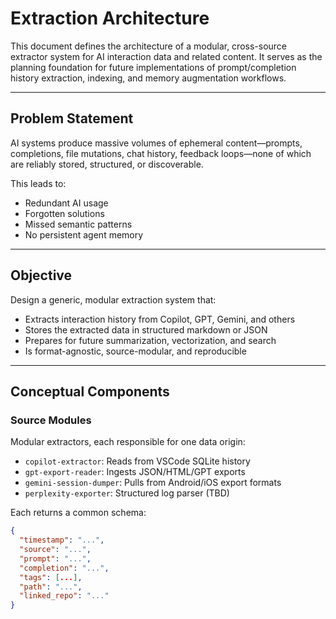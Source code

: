 # Extraction Architecture

This document defines the architecture of a modular, cross-source extractor system for AI interaction data and related content. It serves as the planning foundation for future implementations of prompt/completion history extraction, indexing, and memory augmentation workflows.

---

## Problem Statement

AI systems produce massive volumes of ephemeral content—prompts, completions, file mutations, chat history, feedback loops—none of which are reliably stored, structured, or discoverable.

This leads to:
- Redundant AI usage
- Forgotten solutions
- Missed semantic patterns
- No persistent agent memory

---

## Objective

Design a generic, modular extraction system that:
- Extracts interaction history from Copilot, GPT, Gemini, and others
- Stores the extracted data in structured markdown or JSON
- Prepares for future summarization, vectorization, and search
- Is format-agnostic, source-modular, and reproducible

---

## Conceptual Components

### Source Modules

Modular extractors, each responsible for one data origin:

- `copilot-extractor`: Reads from VSCode SQLite history
- `gpt-export-reader`: Ingests JSON/HTML/GPT exports
- `gemini-session-dumper`: Pulls from Android/iOS export formats
- `perplexity-exporter`: Structured log parser (TBD)

Each returns a common schema:
```json
{
  "timestamp": "...",
  "source": "...",
  "prompt": "...",
  "completion": "...",
  "tags": [...],
  "path": "...",
  "linked_repo": "..."
}
